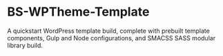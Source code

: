 # BS-WPTheme-Template
A quickstart WordPress template build, complete with prebuilt template components, Gulp and Node configurations, and SMACSS SASS modular library build.
